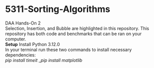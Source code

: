 # 5311-Sorting-Algorithms
DAA Hands-On 2 
<br/>
Selection, Insertion, and Bubble are highlighted in this repository. This repository has both code and benchmarks that can be ran on your computer.
<br/>
**Setup**
Install Python 3.12.0
<br/>
In your terminal run these two commands to install necessary dependencies:
<br/>
_pip install timeit_
__pip install matplotlib_
